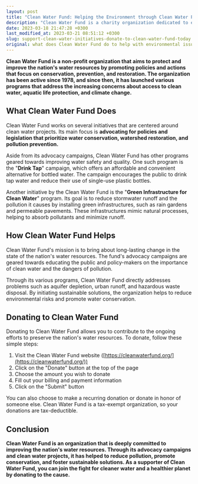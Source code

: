 ```yaml
---
layout: post
title: "Clean Water Fund: Helping the Environment through Clean Water Projects"
description: "Clean Water Fund is a charity organization dedicated to ensuring clean drinking water and addressing environmental issues. They promote community actions, policies and practices to safeguard our waters. Visit their website to donate and support their cause."
date: 2023-03-18 21:47:28 +0300
last_modified_at: 2023-03-21 08:51:12 +0300
slug: support-clean-water-initiatives-donate-to-clean-water-fund-today
original: what does Clean Water Fund do to help with environmental issues as a charity, how do they do it, how can i donate?
---
```

**Clean Water Fund is a non-profit organization that aims to protect and improve the nation's water resources by promoting policies and actions that focus on conservation, prevention, and restoration. The organization has been active since 1978, and since then, it has launched various programs that address the increasing concerns about access to clean water, aquatic life protection, and climate change.**

## What Clean Water Fund Does

Clean Water Fund works on several initiatives that are centered around clean water projects. Its main focus is **advocating for policies and legislation that prioritize water conservation, watershed restoration, and pollution prevention.**

Aside from its advocacy campaigns, Clean Water Fund has other programs geared towards improving water safety and quality. One such program is the "**Drink Tap**" campaign, which offers an affordable and convenient alternative for bottled water. The campaign encourages the public to drink tap water and reduce their use of single-use plastic bottles.

Another initiative by the Clean Water Fund is the "**Green Infrastructure for Clean Water**" program. Its goal is to reduce stormwater runoff and the pollution it causes by installing green infrastructures, such as rain gardens and permeable pavements. These infrastructures mimic natural processes, helping to absorb pollutants and minimize runoff.

## How Clean Water Fund Helps

Clean Water Fund's mission is to bring about long-lasting change in the state of the nation's water resources. The fund's advocacy campaigns are geared towards educating the public and policy-makers on the importance of clean water and the dangers of pollution.

Through its various programs, Clean Water Fund directly addresses problems such as aquifer depletion, urban runoff, and hazardous waste disposal. By initiating sustainable solutions, the organization helps to reduce environmental risks and promote water conservation.

## Donating to Clean Water Fund

Donating to Clean Water Fund allows you to contribute to the ongoing efforts to preserve the nation's water resources. To donate, follow these simple steps:

1. Visit the Clean Water Fund website ([https://cleanwaterfund.org/](https://cleanwaterfund.org/))
2. Click on the "Donate" button at the top of the page
3. Choose the amount you wish to donate
4. Fill out your billing and payment information
5. Click on the "Submit" button

You can also choose to make a recurring donation or donate in honor of someone else. Clean Water Fund is a tax-exempt organization, so your donations are tax-deductible.

## Conclusion

**Clean Water Fund is an organization that is deeply committed to improving the nation's water resources. Through its advocacy campaigns and clean water projects, it has helped to reduce pollution, promote conservation, and foster sustainable solutions. As a supporter of Clean Water Fund, you can join the fight for cleaner water and a healthier planet by donating to the cause.**
